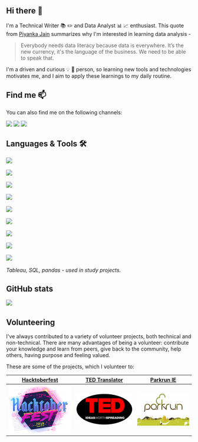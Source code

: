 ## Hi there 👋

I'm a Technical Writer :books: :pencil2: and Data Analyst :bar_chart: :chart_with_upwards_trend: enthusiast. This quote from [Piyanka Jain](https://www.linkedin.com/in/piyanka/) summarizes why I'm interested in learning data analysis -

> Everybody needs data literacy because data is everywhere. It’s the new currency, it's the language of the business. We need to be able to speak that.

I'm a driven and curious 💡 🔎 person, so learning new tools and technologies motivates me, and I aim to apply these learnings to my daily routine.


## Find me 📫

You can also find me on the following channels:

<a href="https://www.linkedin.com/in/andreamussap/"><img src="https://img.shields.io/badge/andreamussap-0077B5?style=flat&logo=Linkedin&logoColor=white"/></a>
<a href="https://twitter.com/andreamussap"><img src="hhttps://img.shields.io/twitter/follow/andreamussap?style=social)"/></a>
<a href="https://www.goodreads.com/andreamussap"><img src="https://img.shields.io/badge/GoodReads-andreamussap-yellowgreen"/></a>

## Languages & Tools 🛠 

![](https://img.shields.io/badge/Analytics-Google%20Analytics-yellow)

<a href="https://www.hotjar.com/"><img src="https://img.shields.io/badge/Analytics-Hotjar-red"></a>

<a href="https://public.tableau.com/profile/andrea.mussap#!/"><img src="https://img.shields.io/badge/Analytics-Tableau-blue"></a>

<a href="https://www.mysql.com/"><img src="https://img.shields.io/badge/Analytics-MySQL-orange"></a>

<a href="https://pandas.pydata.org/"><img src="https://img.shields.io/badge/Analytics-pandas-002b80"></a>

<a href="https://github.com/DavidAnson/vscode-markdownlint"><img src="https://img.shields.io/badge/Code-Markdown-white"></a>

<a href="https://code.visualstudio.com/"><img src="https://img.shields.io/badge/Code-VS%20Code-blue/"></a>

<a href="https://www.atlassian.com/software/jira"><img src="https://img.shields.io/badge/Tracking-Jira-blue"></a>

<a href="https://www.techsmith.com/tutorial-camtasia.html"><img src="https://img.shields.io/badge/Video-Camtasia-green"></a>

_Tableau, SQL, pandas - used in study projects._


## GitHub stats

![](https://github-readme-stats.vercel.app/api?username=andreamussap&show_icons=true&theme=radical)

## Volunteering

I've always contributed to a variety of volunteer projects, both technical and non-technical. There are many advantages of being a volunteer: contribute your knowledge and learn from peers, give back to the community, help others, having purpose and feeling valued.

These are some of the projects, which I volunteer to:

|<a href="https://hacktoberfest.digitalocean.com/" target="_blank">Hacktoberfest</a>|[TED Translator](https://www.ted.com/profiles/2458319/translator)|[Parkrun IE](https://www.parkrun.ie/)|
|--|--|--|
|![Hacktoberfest](/resources/hacktoberfestlogo2019_300px.png)|![TED](/resources/TEDtalkLogo300x.png)|![parkrun](/resources/parkrun300px.jpeg) |



<!--
**andreamussap/andreamussap** is a ✨ _special_ ✨ repository because its `README.md` (this file) appears on your GitHub profile.
Here are some ideas to get you started:
- 🌱 I’m currently learning ...
- 💬 Ask me about ...
- 📫 How to reach me: ...
-->
